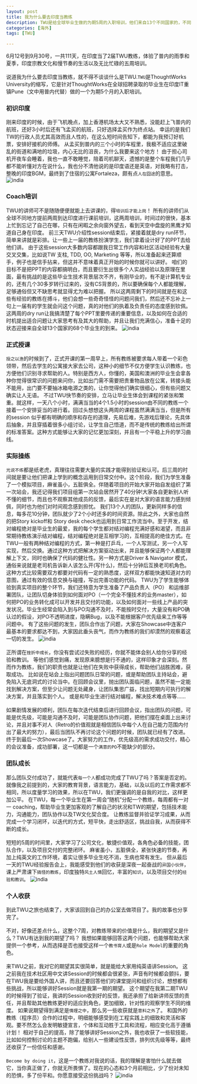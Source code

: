 ```yaml
---
layout: post
title: 我为什么要去印度当教练
description: TWU是给全球毕业生做的为期5周的入职培训，他们来自13个不同国家的，不同的教育背景，TWU是如何做的？
categories: [海外]
tags: [TWU]

---
```


6月12号到9月30号，一共111天，在印度当了2届TWU教练，体验了普内的雨季和夏季，印度宗教文化和慢节奏的生活以及无比忙碌的五周培训。
<br />
<br />
说道我为什么要去印度当教练，就不得不谈谈什么是TWU.`TWU`是ThoughtWorks University的缩写，它是针对ThoughtWorks在全球招聘录取的毕业生在印度IT重镇Pune（文中用普内代替）做的一个为期5个月的入职培训。
<br />

### 初识印度

刚来印度的时候，由于飞机晚点，加上香港机场太大又不熟悉，没能赶上飞普内的航班，还好3小时后还有飞孟买的航班，只好选择孟买作为终点站。
幸运的是我们TW的行政人员尤其高效而且人性的，在这么短时间告知下，都能为我预订好机票，安排好接机的师傅。
从孟买到普内的三个小时的车程里，我极不适应这里破乱的街道和满地的垃圾，内心无比的沮丧，为什么我要来这个地方！
由于担心司机开夜车会睡着，我也一直不敢睡觉，陪着司机聊天，遗憾的是整个车程我们几乎都不能听懂对方在说什么，我也分不清他说的是印度语还是英语，对我略有打击，整晚的印度BGM，最终到了住宿的公寓Fortaleza，颇有点`人在囧途`的意思。
![india](/assets/image/twu/7.jpg)
<br />

### Coach培训

TWU的讲师可不是随随便便就能上去讲课的，得`培训后才能上岗`！
所有的讲师们从全球不同地方提前两周到达印度进行课前培训，这两周培训，时间过的很快，基本上忙到忘记了自己在哪，只有在闲暇之余向窗外望去，看到天空中盘旋的黑鹰才知道自己身在印度。
前三天TWU介绍性session结束后，紧接着就是dry run环节，简单来讲就是彩排。让一些上一届的教练扮演学生，我们拿着设计好了的PPT去给他们讲。
由于这些session大多数内容都跟我日常工作内容和社区活动经验有大量交叉交集，比如说TW 支柱, TDD, OO, Marketing 等等，所以准备起来还算顺手，例子也是信手拈来，但这并不意味着真正开始的时候你就可以讲好。
咱们的目标不是把PPT的内容都搞明白，而且要衍生出很多个人实战经验以及原理在里面，最有挑战的是这些毕业生技术背景层次不齐，有刚毕业的，有不是计算机专业的，还有几个30多岁转行过来的，没有CS背景的，所以要确保每个人都能理解，足够通俗但又不缺思考就显得尤为难以把握。
所以这两周剩下的时间就是在和这些有经验的教练在搏斗，他们会想一些奇奇怪怪的问题问我们，然后还不忘补上一句上一届有的学生就会问这个问题，真的对他们的执着及负责任的态度感到钦佩。
这两周的dry run让我搞清楚了每个PPT里要传递的重要信息，以及如何在合适的时机提出适合问题让大家思考有及其大的帮助，并且让我们充满信心，准备十足的状态迎接来自全球13个国家的68个毕业生的到来。
![india](/assets/image/twu/2.jpg)
<br />

### 正式授课

`授之以渔`的时候到了，正式开课的第一周早上，所有教练被要求每人带着一个彩色领带，然后去学生的公寓接大家去公司，这种小的细节不仅方便学生认识教练，也方便他们识别寻求帮助的人。特别是西方人，你懂的，美国和澳洲的毕业生会拿各种你觉得很常识的问题来问你，比如出门需不需要把贵重物品放在公寓，转接头能不能用，出门要不要抽冰箱电源之类的，让你觉得他们确实很细心，但有些问题又确实让人无语。
不过TWU快节奏的安排，立马让毕业生体会到课程的紧张和繁重。就这样，一天八个小时，满满当当的4个1.5小时的session由不同的教练一个接着一个安排妥当的进行着。回过头想想这头两周的课程虽然满满当当，但是所有的session 似乎都有明确的顺序和存在的道理，先易后难，先游戏后理论，先具体后抽象，并且穿插着很多小组讨论，让学生自己悟道，而不是传统的教练给出所谓的标准答案。这种方式能够让大家的记忆更加深刻，并且有一个平稳上升的学习曲线。
<br />

### 实际操练

`光说不练`都是纸老虎，真理往往需要大量的实践才能得到验证和认可。后三周的时间就是要让他们把课上学到的概念运用到日常交付中。这个阶段，我们为学生准备了一个模拟项目，麻雀虽小，五脏俱全。伴随着项目的开始大家开始自发组织了第一次站会，我还记得我们项目组第一次站会居然开了40分钟!大家各自更新别人听不懂的细节，而且也不观察其他成员的反馈，最后实在是对大家的语言能力感到倾佩，同时也为他们对时间观念感到担忧。
我们13个人的团队，更新同样多的信息，每多花10分钟，团队就少了2个小时还多的时间资源。除此之外，大家也自然的把Story kickoff和 Story desk check也运用到日常工作流当中。至于开发，结对编程绝对是毕业生的最爱，我的每个学生都对结对编程充满好感和渴望，而且非常期待教练演示结对编程，结对编程绝对是互相学习的，互相提高的绝佳方式。在TWU一般有两种结对编程的方式，第一种是打乒乓，一个人写测试，另一个人写实现，然后交换。通过这种方式把解决方案驱动出来，并且能够保证两个人都能理解上下文，同时也确保了代码的健壮性。另一种方式是Driver & Navigator 模式，通俗来说就是老司机告诉新人该怎么开(写什么)，然后十分钟后互换老司机角色。这种方式比较需要双方都要对代码有一定的熟悉度，这样双方都能快速知道对方的意图，通过有效的信息交换与碰撞，写出完善功能的代码。
TWU为了学生能够体验到真实项目的整个环节，我们还特意为学生准备了产品负责人（PO） 和运维部署团队，让团队切身体验到如何面对PO（一个完全不懂技术的业务master），如何把PO的业务转化成可以开发并且交付的功能，以及如何面对一些线上产品的突发状况。毕业生经常会陷入到与PO沟通不及时，不能按时交付，大量没有和PO确认过的假设，对PO不透明进度，隐瞒Bug，以及不能根据客户优先级来工作等等问题中。
有了这些问题的发生，团队合作出了问题，大家在Showcase中连客户最基本的要求都达不到，大家因此垂头丧气，而作为教练的我们却漠然的观察着这一切的发生。
![india](/assets/image/twu/3.jpg)
<br />
<br />
正所谓在`挫折中成长`，你没有尝试过失败的经历，你就不能体会别人给你分享的经验和教训。
等他们感觉到痛，发现原来臆想是行不通的，这样印象才会深刻。然而作为教练，我们的职责也就是让他们在失败中获得成长，帮助他们战胜困难，获取成功。
比如说在站会上指出问题团队日常的问题，或是帮助团队主持站会，避免陷入无底洞式的讨论当中。在回顾会议里，抛出团队面临问题，虽然不能一定能找到解决方案，但至少让问题无处藏身，让团队集思广益，找出短期内可执行的解决方案，并且落实到个人。
或是和毕业生进行结对编程，解决技术难点等等......
<br />
<br />
如果剧情发展的顺利，团队在每次迭代结束后进行回顾会议，指出团队的问题，可能是优先级，可能是沟通不及时，可能是团队协作问题，把他们摆在桌面上出来讨论，并且对事不对人（Retro的价值观就是相信团队中每个人在自己能力范围内付出了最大的努力），最后当团队不再讨论这个问题的时候，团队就已经有了改进。
终于到最后一次Showcase了。大家努力的工作，优先级高的需求成功交付，精心的会议准备，成功部署，这一切都是一个`满意的PO`不能缺少的部分。
<br />

### 团队成长

那么团队交付成功了，就能代表`每一个人`都成功完成了TWU了吗？答案是否定的。就像我之前提到的，大家的教育背景，语言能力，基础，以及以后的工作需求都不相同，所以度量学习的效果，所以在TWU，我们更强调的是自我的对比，这样更加公平。
在TWU，每一个毕业生在第一周会“随机”分配一个教练，每周都有一对一 coaching，帮助毕业生更加客观的了解自己的状况和TW的期望，包括技术能力，沟通能力，团队协作以及TW文化契合度。
让教练监督并验证学习成果，从而完成一个学习闭环，以迭代的方式，短平快，走出舒适区，挑战自我，从而获得不断的成长。
<br />
<br />
短短的5周的时间里，大家学习了公司文化，敏捷价值观，各角色必备的技能，团队合作，以及项目交付的完整闭环。
麻雀虽小，五脏俱全，紧张快速的节奏，再加上纯英文的工作环境，着实让很多毕业生吃不消，生病也常有发生。
但从最后一天的TWU经验报告会上，我能感受到他们的收获是深夜一起奋战的`异国小伙伴`，课上严肃课下`搞怪的教练`，印度独特`风土人情`回忆，丰富的`知识`，以及项目交付的`经验和教训`。
![india](/assets/image/twu/5.jpg)
<br />

### 个人收获

到此TWU之旅也结束了，大家该回到自己的办公室去做项目了。我的故事也分享完了。
<br />
<br />
不对，好像还差点什么，这整个7周，对教练带来的价值是什么，我的期望又是什么？TWU有达到我的期望了吗？
我想如果能够回答这两个问题，也能够帮助大家提供一个参考，从而选择是否也接受这样一个`教书育人`或是`Role Model`的重要的角色。
<br />
<br />
来TWU之前，我对它的期望其实很简单，就是能给大家用纯英语讲Session。
这之前我在技术社区用中文讲Session的时候都会很紧张，声音有时候都会颤抖，要在TWU我是要给外国人讲，而且还要回答他们的课堂提问和组织讨论，想想都有些挑战，所以能够讲好Session就是我第一期的期望。
这个期望在我第二期TWU的时候得到了验证，我讲的Session收到好的反馈，我还承担了给新讲师反馈的责任，并且帮助其他教练更好的适应到角色，更加细致，针对性的观察学生不同的维度。
如果说期望得到满足是`情理之中`，那么另一些收获就是`意料之外`了。
和国外的教练（程序员）合作的过程中，明细能够感受到在工程实践上的细致和灵活和客观。要不然怎么会发明敏捷宣言，个体和互动胜于工具和流程，相应变化高于遵循计划！
相对于自己的提高，除了能够讲好Session之外，我也收获了一些软技能，比如如何控制讨论的主题不跑偏，给别人一些建设性反馈，排列优先级等等，最终还收获了一份信任和感谢。
<br />
<br />
`Become by doing it`，这是一个教练对我说的话，我的理解是害怕什么就去做它，当你真正做了，你就无所畏惧了。现在的心态和3个月前相比，少了份对未知的恐惧，多了份平和。你愿意接受这份挑战吗？
![india](/assets/image/twu/6.jpg)

